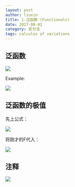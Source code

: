 ```yaml
---
layout: post
author: liuxin
title: 1-泛函数 (Functionals)
date: 2017-08-01
category: 变分法
tags: calculus of variations 
---
```


## 泛函数
![][image-1]

Example:

![][image-2]

## 泛函数的极值

先上公式：

![][image-3]

将刚才的F代入：

![][image-4]

## 注释

![][image-5]

[image-1]:	http://wx3.sinaimg.cn/mw690/8db2c8cbgy1fi7ckefl6ij20lj083q4e.jpg
[image-2]:	http://wx4.sinaimg.cn/mw690/8db2c8cbgy1fi7ckgazrfj20lo0a540e.jpg
[image-3]:	http://wx1.sinaimg.cn/mw690/8db2c8cbgy1fi9sy9mn0bj20jq080wfk.jpg
[image-4]:	http://wx1.sinaimg.cn/mw690/8db2c8cbgy1fi9sybflaxj20j106qwfg.jpg
[image-5]:	http://wx2.sinaimg.cn/mw690/8db2c8cbly1fiaw25zjqej20fo0400t0.jpg